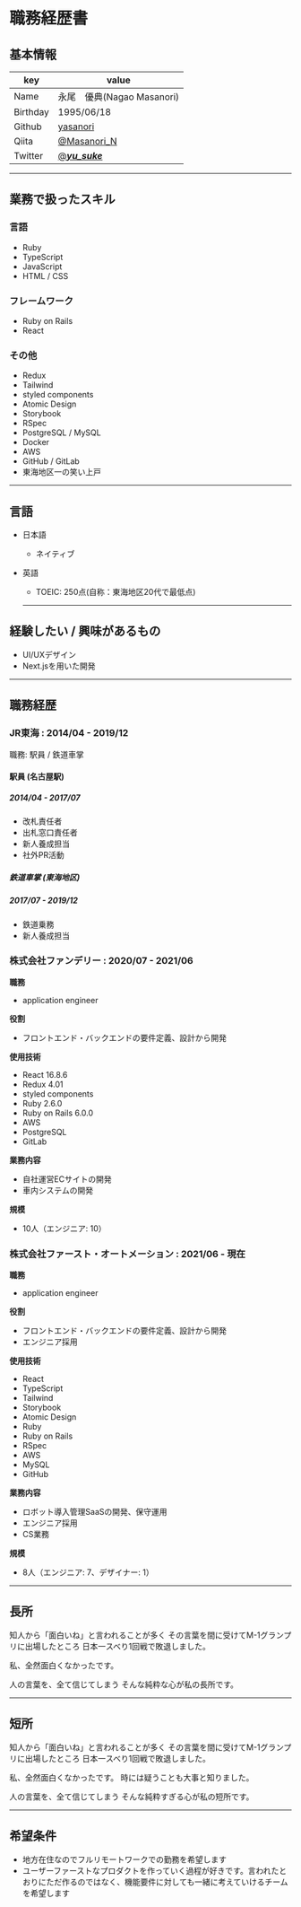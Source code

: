 # 職務経歴書

## 基本情報

|key|value|
|---|-----|
|Name|永尾　優典(Nagao Masanori)|
|Birthday|1995/06/18|
|Github|[yasanori](https://github.com/yasanori)|
|Qiita|[@Masanori_N](https://qiita.com/Masanori_N)|
|Twitter|[@___yu_suke___](https://twitter.com/___yu_suke___)|

---

## 業務で扱ったスキル
### 言語

- Ruby
- TypeScript
- JavaScript
- HTML / CSS

### フレームワーク

- Ruby on Rails
- React

### その他

- Redux
- Tailwind
- styled components
- Atomic Design
- Storybook
- RSpec
- PostgreSQL / MySQL
- Docker
- AWS
- GitHub / GitLab
- 東海地区一の笑い上戸

---

## 言語

- 日本語
  - ネイティブ
- 英語
  - TOEIC: 250点(自称：東海地区20代で最低点)

  ---

## 経験したい / 興味があるもの

- UI/UXデザイン
- Next.jsを用いた開発

---

## 職務経歴
### JR東海 : 2014/04 - 2019/12

職務: 駅員 / 鉄道車掌

#### 駅員 (名古屋駅)
##### 2014/04 - 2017/07

- 改札責任者
- 出札窓口責任者
- 新人養成担当
- 社外PR活動

##### 鉄道車掌 (東海地区)
##### 2017/07 - 2019/12

- 鉄道乗務
- 新人養成担当

### 株式会社ファンデリー : 2020/07 - 2021/06

**職務**
- application engineer

**役割**
- フロントエンド・バックエンドの要件定義、設計から開発

**使用技術**
- React 16.8.6
- Redux 4.01
- styled components
- Ruby 2.6.0
- Ruby on Rails 6.0.0
- AWS
- PostgreSQL
- GitLab

**業務内容**
- 自社運営ECサイトの開発
- 車内システムの開発

**規模**
- 10人（エンジニア: 10）

### 株式会社ファースト・オートメーション : 2021/06 - 現在

**職務**
- application engineer

**役割**
- フロントエンド・バックエンドの要件定義、設計から開発
- エンジニア採用

**使用技術**
- React
- TypeScript
- Tailwind
- Storybook
- Atomic Design
- Ruby
- Ruby on Rails
- RSpec
- AWS
- MySQL
- GitHub

**業務内容**
- ロボット導入管理SaaSの開発、保守運用
- エンジニア採用
- CS業務

**規模**
- 8人（エンジニア: 7、デザイナー: 1）

---

## 長所
知人から「面白いね」と言われることが多く
その言葉を間に受けてM-1グランプリに出場したところ
日本一スベり1回戦で敗退しました。

私、全然面白くなかったです。

人の言葉を、全て信じてしまう
そんな純粋な心が私の長所です。

---

## 短所
知人から「面白いね」と言われることが多く
その言葉を間に受けてM-1グランプリに出場したところ
日本一スベり1回戦で敗退しました。

私、全然面白くなかったです。
時には疑うことも大事と知りました。

人の言葉を、全て信じてしまう
そんな純粋すぎる心が私の短所です。

---

## 希望条件
- 地方在住なのでフルリモートワークでの勤務を希望します
- ユーザーファーストなプロダクトを作っていく過程が好きです。言われたとおりにただ作るのではなく、機能要件に対しても一緒に考えていけるチームを希望します